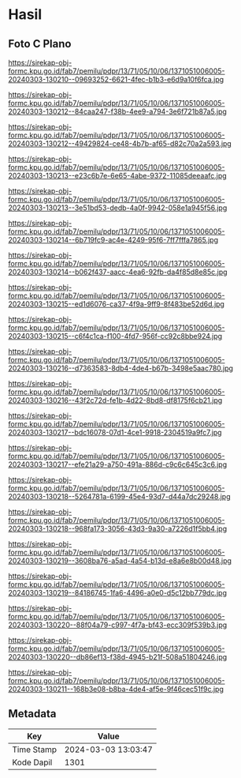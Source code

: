 # Hasil

## Foto C Plano

https://sirekap-obj-formc.kpu.go.id/fab7/pemilu/pdpr/13/71/05/10/06/1371051006005-20240303-130210--09693252-6621-4fec-b1b3-e6d9a10f6fca.jpg

https://sirekap-obj-formc.kpu.go.id/fab7/pemilu/pdpr/13/71/05/10/06/1371051006005-20240303-130212--84caa247-f38b-4ee9-a794-3e6f721b87a5.jpg

https://sirekap-obj-formc.kpu.go.id/fab7/pemilu/pdpr/13/71/05/10/06/1371051006005-20240303-130212--49429824-ce48-4b7b-af65-d82c70a2a593.jpg

https://sirekap-obj-formc.kpu.go.id/fab7/pemilu/pdpr/13/71/05/10/06/1371051006005-20240303-130213--e23c6b7e-6e65-4abe-9372-11085deeaafc.jpg

https://sirekap-obj-formc.kpu.go.id/fab7/pemilu/pdpr/13/71/05/10/06/1371051006005-20240303-130213--3e51bd53-dedb-4a0f-9942-058e1a945f56.jpg

https://sirekap-obj-formc.kpu.go.id/fab7/pemilu/pdpr/13/71/05/10/06/1371051006005-20240303-130214--6b719fc9-ac4e-4249-95f6-7ff7fffa7865.jpg

https://sirekap-obj-formc.kpu.go.id/fab7/pemilu/pdpr/13/71/05/10/06/1371051006005-20240303-130214--b062f437-aacc-4ea6-92fb-da4f85d8e85c.jpg

https://sirekap-obj-formc.kpu.go.id/fab7/pemilu/pdpr/13/71/05/10/06/1371051006005-20240303-130215--ed1d6076-ca37-4f9a-9ff9-8f483be52d6d.jpg

https://sirekap-obj-formc.kpu.go.id/fab7/pemilu/pdpr/13/71/05/10/06/1371051006005-20240303-130215--c6f4c1ca-f100-4fd7-956f-cc92c8bbe924.jpg

https://sirekap-obj-formc.kpu.go.id/fab7/pemilu/pdpr/13/71/05/10/06/1371051006005-20240303-130216--d7363583-8db4-4de4-b67b-3498e5aac780.jpg

https://sirekap-obj-formc.kpu.go.id/fab7/pemilu/pdpr/13/71/05/10/06/1371051006005-20240303-130216--43f2c72d-fe1b-4d22-8bd8-df8175f6cb21.jpg

https://sirekap-obj-formc.kpu.go.id/fab7/pemilu/pdpr/13/71/05/10/06/1371051006005-20240303-130217--bdc16078-07d1-4ce1-9918-2304519a9fc7.jpg

https://sirekap-obj-formc.kpu.go.id/fab7/pemilu/pdpr/13/71/05/10/06/1371051006005-20240303-130217--efe21a29-a750-491a-886d-c9c6c645c3c6.jpg

https://sirekap-obj-formc.kpu.go.id/fab7/pemilu/pdpr/13/71/05/10/06/1371051006005-20240303-130218--5264781a-6199-45e4-93d7-d44a7dc29248.jpg

https://sirekap-obj-formc.kpu.go.id/fab7/pemilu/pdpr/13/71/05/10/06/1371051006005-20240303-130218--968fa173-3056-43d3-9a30-a7226d1f5bb4.jpg

https://sirekap-obj-formc.kpu.go.id/fab7/pemilu/pdpr/13/71/05/10/06/1371051006005-20240303-130219--3608ba76-a5ad-4a54-b13d-e8a6e8b00d48.jpg

https://sirekap-obj-formc.kpu.go.id/fab7/pemilu/pdpr/13/71/05/10/06/1371051006005-20240303-130219--84186745-1fa6-4496-a0e0-d5c12bb779dc.jpg

https://sirekap-obj-formc.kpu.go.id/fab7/pemilu/pdpr/13/71/05/10/06/1371051006005-20240303-130220--88f04a79-c997-4f7a-bf43-ecc309f539b3.jpg

https://sirekap-obj-formc.kpu.go.id/fab7/pemilu/pdpr/13/71/05/10/06/1371051006005-20240303-130220--db86ef13-f38d-4945-b21f-508a51804246.jpg

https://sirekap-obj-formc.kpu.go.id/fab7/pemilu/pdpr/13/71/05/10/06/1371051006005-20240303-130211--168b3e08-b8ba-4de4-af5e-9f46cec51f9c.jpg


## Metadata

| Key        | Value               |
| ---------- | ------------------- |
| Time Stamp | 2024-03-03 13:03:47 |
| Kode Dapil | 1301                |



